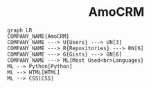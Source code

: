 <h1 align="center">AmoCRM</h1>

```mermaid
graph LR
COMPANY_NAME{AmoCRM}
COMPANY_NAME ---> U{Users} ---> UN[3]
COMPANY_NAME ---> R{Repositories} ---> RN[6]
COMPANY_NAME ---> G{Gists} ---> GN[6]
COMPANY_NAME ---> ML{Most Used<br>Languages}
ML --> Python[Python]
ML --> HTML[HTML]
ML --> CSS[CSS]
```
